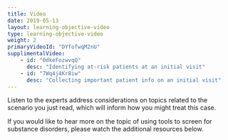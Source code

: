 ```yaml
---
title: Video 
date: 2019-05-13
layout: learning-objective-video
type: learning-objective-video
weight: 2
primaryVideoId: "DYfofwqM2nU"
supplimentalVideo:
    - id: "0dkeFozwvqQ"
      desc: "Identifying at-risk patients at an initial visit"
    - id: "7Wq4j4Kr8iw"
      desc: "Collecting important patient info on an initial visit"
---
```

Listen to the experts address considerations on topics related to the scenario you just read, which will inform how you might treat this case.

If you would like to hear more on the topic of using tools to screen for substance disorders, please watch the additional resources below.

